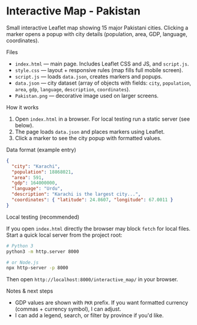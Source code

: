 # Interactive Map - Pakistan

Small interactive Leaflet map showing 15 major Pakistani cities. Clicking a marker opens a popup with city details (population, area, GDP, language, coordinates).

Files
- `index.html` — main page. Includes Leaflet CSS and JS, and `script.js`.
- `style.css` — layout + responsive rules (map fills full mobile screen).
- `script.js` — loads `data.json`, creates markers and popups.
- `data.json` — city dataset (array of objects with fields: `city`, `population`, `area`, `gdp`, `language`, `description`, `coordinates`).
- `Pakistan.png` — decorative image used on larger screens.

How it works
1. Open `index.html` in a browser. For local testing run a static server (see below).
2. The page loads `data.json` and places markers using Leaflet.
3. Click a marker to see the city popup with formatted values.

Data format (example entry)
```json
{
  "city": "Karachi",
  "population": 18868021,
  "area": 591,
  "gdp": 164000000,
  "language": "Urdu",
  "description": "Karachi is the largest city...",
  "coordinates": { "latitude": 24.8607, "longitude": 67.0011 }
}
```

Local testing (recommended)

If you open `index.html` directly the browser may block `fetch` for local files. Start a quick local server from the project root:

```bash
# Python 3
python3 -m http.server 8000

# or Node.js
npx http-server -p 8000
```

Then open `http://localhost:8000/interactive_map/` in your browser.

Notes & next steps
- GDP values are shown with `PKR` prefix. If you want formatted currency (commas + currency symbol), I can adjust.
- I can add a legend, search, or filter by province if you'd like.
